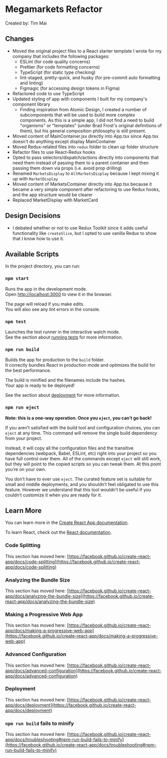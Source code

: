 # Megamarkets Refactor

Created by: Tim Mai

## Changes

- Moved the original project files to a React starter template I wrote for my company that includes the following packages:
  - ESLint (for code quality concerns)
  - Prettier (for code formatting concerns)
  - TypeScript (for static type checking)
  - lint-staged, pretty-quick, and husky (for pre-commit auto formatting and linting)
  - Figmagic (for accessing design tokens in Figma)
- Refactored code to use TypeScript
- Updated styling of app with components I built for my company's component library
  - Finding inspiration from Atomic Design, I created a number of subcomponents that will be used to build more complex components. As this is a simple app, I did not find a need to build "organisms" or "templates" (under Brad Frost's original definitions of them), but his general composition philosophy is still present.
- Moved content of MainContainer.jsx directly into App.tsx since App.tsx doesn't do anything except display MainContainer
- Moved Redux-related files into `redux` folder to clean up folder structure
- Refactor files to use React-Redux hooks
- Opted to pass selectors/dispatch/actions directly into components that need them instead of passing them to a parent container and then passing them down via props (i.e. avoid prop drilling)
- Renamed `MarketsDisplay` to `AllMarketsDisplay` because I kept mixing it up with `MarketDisplay`
- Moved content of MarketsContainer directly into App.tsx because it became a very simple component after refactoring to use Redux hooks, and the app structure would be clearer
- Replaced MarketDisplay with MarketCard

## Design Decisions

- I debated whether or not to use Redux Toolkit since it adds useful functionality like `createSlice`, but I opted to use vanilla Redux to show that I know how to use it.

## Available Scripts

In the project directory, you can run:

### `npm start`

Runs the app in the development mode.\
Open [http://localhost:3000](http://localhost:3000) to view it in the browser.

The page will reload if you make edits.\
You will also see any lint errors in the console.

### `npm test`

Launches the test runner in the interactive watch mode.\
See the section about [running tests](https://facebook.github.io/create-react-app/docs/running-tests) for more information.

### `npm run build`

Builds the app for production to the `build` folder.\
It correctly bundles React in production mode and optimizes the build for the best performance.

The build is minified and the filenames include the hashes.\
Your app is ready to be deployed!

See the section about [deployment](https://facebook.github.io/create-react-app/docs/deployment) for more information.

### `npm run eject`

**Note: this is a one-way operation. Once you `eject`, you can’t go back!**

If you aren’t satisfied with the build tool and configuration choices, you can `eject` at any time. This command will remove the single build dependency from your project.

Instead, it will copy all the configuration files and the transitive dependencies (webpack, Babel, ESLint, etc) right into your project so you have full control over them. All of the commands except `eject` will still work, but they will point to the copied scripts so you can tweak them. At this point you’re on your own.

You don’t have to ever use `eject`. The curated feature set is suitable for small and middle deployments, and you shouldn’t feel obligated to use this feature. However we understand that this tool wouldn’t be useful if you couldn’t customize it when you are ready for it.

## Learn More

You can learn more in the [Create React App documentation](https://facebook.github.io/create-react-app/docs/getting-started).

To learn React, check out the [React documentation](https://reactjs.org/).

### Code Splitting

This section has moved here: [https://facebook.github.io/create-react-app/docs/code-splitting](https://facebook.github.io/create-react-app/docs/code-splitting)

### Analyzing the Bundle Size

This section has moved here: [https://facebook.github.io/create-react-app/docs/analyzing-the-bundle-size](https://facebook.github.io/create-react-app/docs/analyzing-the-bundle-size)

### Making a Progressive Web App

This section has moved here: [https://facebook.github.io/create-react-app/docs/making-a-progressive-web-app](https://facebook.github.io/create-react-app/docs/making-a-progressive-web-app)

### Advanced Configuration

This section has moved here: [https://facebook.github.io/create-react-app/docs/advanced-configuration](https://facebook.github.io/create-react-app/docs/advanced-configuration)

### Deployment

This section has moved here: [https://facebook.github.io/create-react-app/docs/deployment](https://facebook.github.io/create-react-app/docs/deployment)

### `npm run build` fails to minify

This section has moved here: [https://facebook.github.io/create-react-app/docs/troubleshooting#npm-run-build-fails-to-minify](https://facebook.github.io/create-react-app/docs/troubleshooting#npm-run-build-fails-to-minify)
